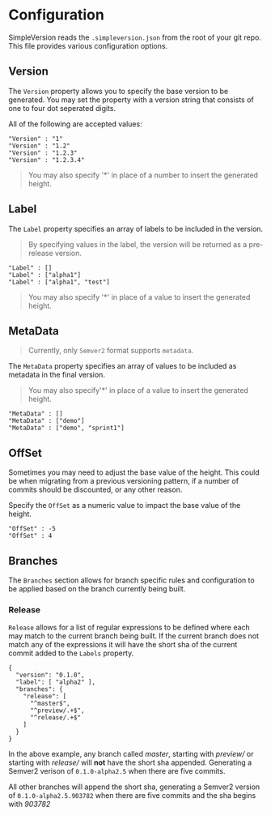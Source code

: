 Configuration
=============

SimpleVersion reads the `.simpleversion.json` from the root of your git repo.
This file provides various configuration options.

Version
-------

The `Version` property allows you to specify the base version to be generated.
You  may set the property with a version string that consists of one to four
dot seperated digits.

All of the following are accepted values:
```
"Version" : "1"
"Version" : "1.2"
"Version" : "1.2.3"
"Version" : "1.2.3.4"
```

> You may also specify '*' in place of a number to insert the generated height.

Label
-----

The `Label` property specifies an array of labels to be included in the version.

> By specifying values in the label, the version will be returned as a pre-release version.

```
"Label" : []
"Label" : ["alpha1"]
"Label" : ["alpha1", "test"]
```
> You may also specify '*' in place of a value to insert the generated height.

MetaData
--------

> Currently, only `Semver2` format supports `metadata`.

The `MetaData` property specifies an array of values to be included as metadata
in the final version.

> You may also specify'*' in place of a value to insert the generated height.
```
"MetaData" : []
"MetaData" : ["demo"]
"MetaData" : ["demo", "sprint1"]
```

OffSet
------

Sometimes you may need to adjust the base value of the height. This could be
when migrating from a previous versioning pattern, if a number of commits
should be discounted, or any other reason.

Specify the `OffSet` as a numeric value to impact the base value of the height.

```
"OffSet" : -5
"OffSet" : 4
```

Branches
--------

The `Branches` section allows for branch specific rules and configuration to
be applied based on the branch currently being built.

### Release

`Release` allows for a list of regular expressions to be defined where each
may match to the current branch being built. If the current branch does not match
any of the expressions it will have the short sha of the current commit added
to the `Labels` property.

```
{
  "version": "0.1.0",
  "label": [ "alpha2" ],
  "branches": {
    "release": [
      "^master$",
      "^preview/.+$",
      "^release/.+$"
    ]
  }
}
```

In the above example, any branch called _master_, starting with _preview/_ or
starting with _release/_ will **not** have the short sha appended. Generating a
Semver2 verison of `0.1.0-alpha2.5` when there are five commits.

All other branches will append the short sha, generating a Semver2 version of
`0.1.0-alpha2.5.903782` when there are five commits and the sha begins with
_903782_

```

```